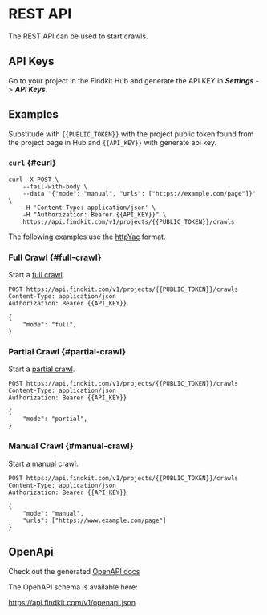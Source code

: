 # REST API

The REST API can be used to start crawls.

## API Keys

Go to your project in the Findkit Hub and generate the API KEY in ***Settings*** -> ***API Keys***.

## Examples

Substitude with `{{PUBLIC_TOKEN}}` with the project public token found from the
project page in Hub and `{{API_KEY}}` with generate api key.

### `curl` {#curl}

```
curl -X POST \
    --fail-with-body \
    --data '{"mode": "manual", "urls": ["https://example.com/page"]}' \
    -H 'Content-Type: application/json' \
    -H "Authorization: Bearer {{API_KEY}}" \
    https://api.findkit.com/v1/projects/{{PUBLIC_TOKEN}}/crawls
```


The following examples use the [httpYac](https://httpyac.github.io/) format.

### Full Crawl {#full-crawl}

Start a [full crawl](/crawler/running-crawls#full).

```
POST https://api.findkit.com/v1/projects/{{PUBLIC_TOKEN}}/crawls
Content-Type: application/json
Authorization: Bearer {{API_KEY}}

{
    "mode": "full",
}
```

### Partial Crawl {#partial-crawl}

Start a [partial crawl](/crawler/running-crawls#partial).

```
POST https://api.findkit.com/v1/projects/{{PUBLIC_TOKEN}}/crawls
Content-Type: application/json
Authorization: Bearer {{API_KEY}}

{
    "mode": "partial",
}
```

### Manual Crawl {#manual-crawl}

Start a [manual crawl](/crawler/running-crawls#manual).

```
POST https://api.findkit.com/v1/projects/{{PUBLIC_TOKEN}}/crawls
Content-Type: application/json
Authorization: Bearer {{API_KEY}}

{
    "mode": "manual",
    "urls": ["https://www.example.com/page"]
}
```


## OpenApi

Check out the generated [OpenAPI docs](https://redocly.github.io/redoc/?url=https://api.findkit.com/v1/openapi.json&nocors)

The OpenAPI schema is available here:

<https://api.findkit.com/v1/openapi.json>
